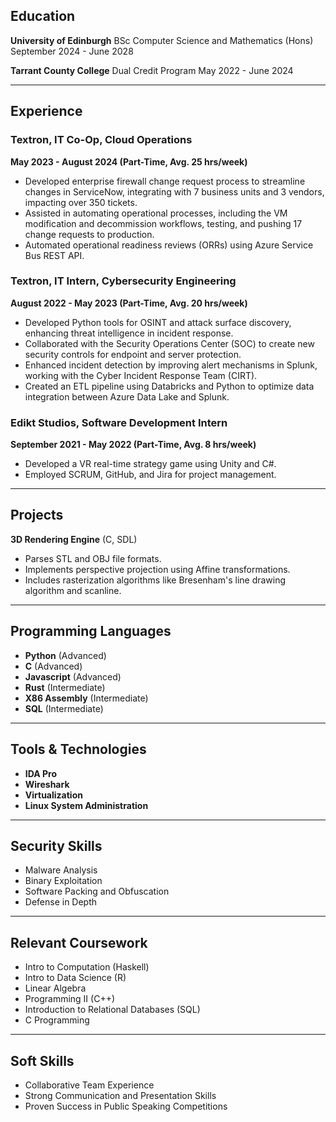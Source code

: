 
## Education
**University of Edinburgh**
BSc Computer Science and Mathematics (Hons)
September 2024 - June 2028

**Tarrant County College**
Dual Credit Program
May 2022 - June 2024

---

## Experience

### Textron, IT Co-Op, Cloud Operations
**May 2023 - August 2024 (Part-Time, Avg. 25 hrs/week)**
- Developed enterprise firewall change request process to streamline changes in ServiceNow, integrating with 7 business units and 3 vendors, impacting over 350 tickets.
- Assisted in automating operational processes, including the VM modification and decommission workflows, testing, and pushing 17 change requests to production.
- Automated operational readiness reviews (ORRs) using Azure Service Bus REST API.

### Textron, IT Intern, Cybersecurity Engineering
**August 2022 - May 2023 (Part-Time, Avg. 20 hrs/week)**
- Developed Python tools for OSINT and attack surface discovery, enhancing threat intelligence in incident response.
- Collaborated with the Security Operations Center (SOC) to create new security controls for endpoint and server protection.
- Enhanced incident detection by improving alert mechanisms in Splunk, working with the Cyber Incident Response Team (CIRT).
- Created an ETL pipeline using Databricks and Python to optimize data integration between Azure Data Lake and Splunk.

### Edikt Studios, Software Development Intern
**September 2021 - May 2022 (Part-Time, Avg. 8 hrs/week)**
- Developed a VR real-time strategy game using Unity and C#.
- Employed SCRUM, GitHub, and Jira for project management.

---

## Projects

**3D Rendering Engine** (C, SDL)
- Parses STL and OBJ file formats.
- Implements perspective projection using Affine transformations.
- Includes rasterization algorithms like Bresenham's line drawing algorithm and scanline.

---

## Programming Languages
- **Python** (Advanced)
- **C** (Advanced)
- **Javascript** (Advanced)
- **Rust** (Intermediate)
- **X86 Assembly** (Intermediate)
- **SQL** (Intermediate)

---

## Tools & Technologies
- **IDA Pro**
- **Wireshark**
- **Virtualization**
- **Linux System Administration**

---

## Security Skills
- Malware Analysis
- Binary Exploitation
- Software Packing and Obfuscation
- Defense in Depth

---

## Relevant Coursework
- Intro to Computation (Haskell)
- Intro to Data Science (R)
- Linear Algebra
- Programming II (C++)
- Introduction to Relational Databases (SQL)
- C Programming

---

## Soft Skills
- Collaborative Team Experience
- Strong Communication and Presentation Skills
- Proven Success in Public Speaking Competitions

